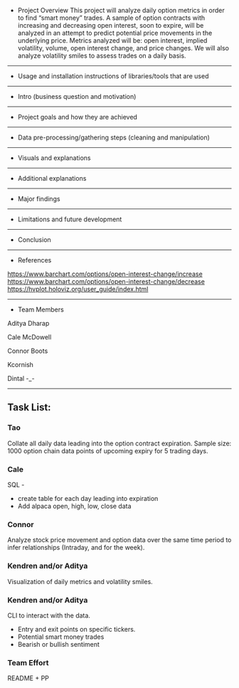 - Project Overview
This project will analyze daily option metrics in order to find “smart money” trades. A sample of option contracts with increasing and decreasing open interest, soon to expire, will be analyzed in an attempt to predict potential price movements in the underlying price. Metrics analyzed will be: open interest, implied volatility, volume, open interest change, and price changes. We will also analyze volatility smiles to assess trades on a daily basis.

---

- Usage and installation instructions of libraries/tools that are used

---

- Intro (business question and motivation)

---

- Project goals and how they are achieved

---

- Data pre-processing/gathering steps (cleaning and manipulation)

---

- Visuals and explanations

---

- Additional explanations

---

- Major findings

---

- Limitations and future development

---

- Conclusion
  
---

- References

https://www.barchart.com/options/open-interest-change/increase
https://www.barchart.com/options/open-interest-change/decrease
https://hvplot.holoviz.org/user_guide/index.html

---

- Team Members
  
Aditya Dharap
 
Cale McDowell
 
Connor Boots
 
Kcornish
 
Dintal -_-

---

## Task List:

### Tao
Collate all daily data leading into the option contract expiration.
Sample size: 1000 option chain data points of upcoming expiry for 5 trading days.

### Cale
SQL -
- create table for each day leading into expiration
- Add alpaca open, high, low, close data

### Connor
Analyze stock price movement and option data over the same time period to infer relationships (Intraday, and for the week).

### Kendren and/or Aditya
Visualization of daily metrics and volatility smiles.

### Kendren and/or Aditya
CLI to interact with the data.
- Entry and exit points on specific tickers.
- Potential smart money trades
- Bearish or bullish sentiment

### Team Effort
README + PP
